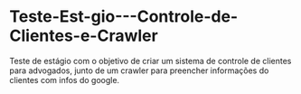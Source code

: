 # Teste-Est-gio---Controle-de-Clientes-e-Crawler
Teste de estágio com o objetivo de criar um sistema de controle de clientes para advogados, junto de um crawler para preencher informações do clientes com infos do google.
